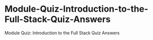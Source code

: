 # Module-Quiz-Introduction-to-the-Full-Stack-Quiz-Answers
Module Quiz: Introduction to the Full Stack Quiz Answers
